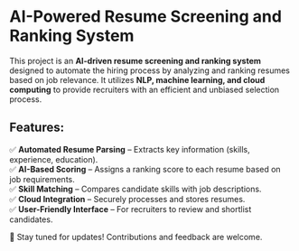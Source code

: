 

# AI-Powered Resume Screening and Ranking System  

This project is an **AI-driven resume screening and ranking system** designed to automate the hiring process by analyzing and ranking resumes based on job relevance. It utilizes **NLP, machine learning, and cloud computing** to provide recruiters with an efficient and unbiased selection process.  

## Features:  
✅ **Automated Resume Parsing** – Extracts key information (skills, experience, education).  
✅ **AI-Based Scoring** – Assigns a ranking score to each resume based on job requirements.  
✅ **Skill Matching** – Compares candidate skills with job descriptions.  
✅ **Cloud Integration** – Securely processes and stores resumes.  
✅ **User-Friendly Interface** – For recruiters to review and shortlist candidates.  

🔗 Stay tuned for updates! Contributions and feedback are welcome. 
